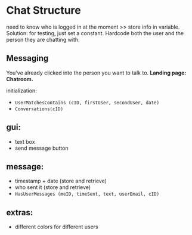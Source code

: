 Chat Structure
===
need to know who is logged in at the moment >> store info in variable. Solution: for testing, just set a constant. Hardcode both the user and the person they are chatting with.

Messaging
---
You've already clicked into the person you want to talk to.
**Landing page: Chatroom.**

initialization:
- `UserMatchesContains (cID, firstUser, secondUser, date)`
- `Conversations(cID)`

gui:
---
- text box
- send message button

message:
---
- timestamp + date (store and retrieve)
- who sent it (store and retrieve)
- `HasUserMessages (meID, timeSent, text, userEmail, cID)`

extras:
---
- different colors for different users